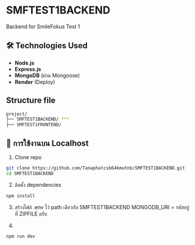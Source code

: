# SMFTEST1BACKEND

Backend for SmileFokus Test 1

## 🛠 Technologies Used

- **Node.js**
- **Express.js**
- **MongoDB** (ผ่าน Mongoose)
- **Render** (Deploy)




## Structure file
```bash
project/
├── SMFTEST1BACKEND/ ***
├── SMFTEST1FRONTEND/
```

## 🚀 การใช้งานบน Localhost

1. Clone repo
```bash
git clone https://github.com/Tanaphatcsb64kmutnb/SMFTEST1BACKEND.git
cd SMFTEST1BACKEND
```

2. ติดตั้ง dependencies
```bash
npm install
```

3. สร้างไฟล์ .env ไว้ path เดียวกับ SMFTEST1BACKEND
MONGODB_URI = รหัสอยู่ที่ ZIPFILE ครับ

4. 
```bash
npm run dev
```